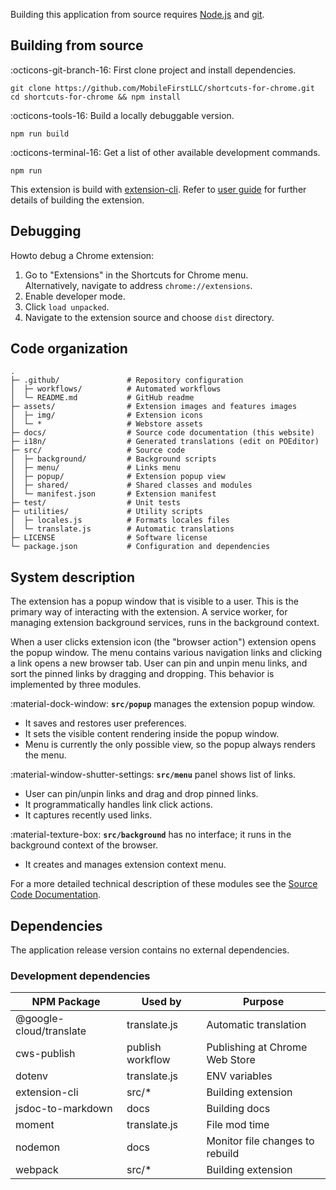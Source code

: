 Building this application from source requires 
[Node.js](https://nodejs.org/en/download/current) and 
[git](https://git-scm.com/book/en/v2/Getting-Started-Installing-Git).

## Building from source

:octicons-git-branch-16: First clone project and install dependencies.

``` title="Setup" linenums="0"
git clone https://github.com/MobileFirstLLC/shortcuts-for-chrome.git
cd shortcuts-for-chrome && npm install
```

:octicons-tools-16: Build a locally debuggable version.

``` title="Build extension" linenums="0"
npm run build
```

:octicons-terminal-16: Get a list of other available development commands.

``` title="Help" linenums="0"
npm run
```

This extension is build with [extension-cli](https://oss.mobilefirst.me/extension-cli/).
Refer to [user guide](https://oss.mobilefirst.me/extension-cli/) for further details of building the extension.


## Debugging

Howto debug a Chrome extension:

1. Go to "Extensions" in the Shortcuts for Chrome menu.  
   Alternatively, navigate to address `chrome://extensions`.
2. Enable developer mode.
3. Click `load unpacked`.
4. Navigate to the extension source and choose `dist` directory.

## Code organization

``` { .py title="Directories & Files" linenums="0" .no-copy }
.
├─ .github/               # Repository configuration
│  ├─ workflows/          # Automated workflows
│  └─ README.md           # GitHub readme
├─ assets/                # Extension images and features images 
│  ├─ img/                # Extension icons 
│  └─ *                   # Webstore assets
├─ docs/                  # Source code documentation (this website)
├─ i18n/                  # Generated translations (edit on POEditor)  
├─ src/                   # Source code                           
│  ├─ background/         # Background scripts                    
│  ├─ menu/               # Links menu                         
│  ├─ popup/              # Extension popup view                  
│  ├─ shared/             # Shared classes and modules            
│  └─ manifest.json       # Extension manifest                    
├─ test/                  # Unit tests        
├─ utilities/             # Utility scripts                         
│  ├─ locales.js          # Formats locales files
│  └─ translate.js        # Automatic translations                     
├─ LICENSE                # Software license
└─ package.json           # Configuration and dependencies 
```

## System description

The extension has a popup window that is visible to a user.
This is the primary way of interacting with the extension.
A service worker, for managing extension background services, runs in the background context.

When a user clicks extension icon (the "browser action") extension opens the popup window.
The menu contains various navigation links and clicking a link opens a new browser tab.
User can pin and unpin menu links, and sort the pinned links by dragging and dropping.
This behavior is implemented by three modules.

:material-dock-window: **`src/popup`** manages the extension popup window.

- It saves and restores user preferences.
- It sets the visible content rendering inside the popup window.
- Menu is currently the only possible view, so the popup always renders the menu.

:material-window-shutter-settings: **`src/menu`** panel shows list of links.

- User can pin/unpin links and drag and drop pinned links.
- It programmatically handles link click actions.
- It captures recently used links.

:material-texture-box: **`src/background`** has no interface; it runs in the background context of the browser.

- It creates and manages extension context menu.

For a more detailed technical description of these modules see the [Source Code Documentation](api.md).

## Dependencies

The application release version contains no external dependencies.

### Development dependencies

| NPM Package             | Used by          | Purpose                         |
|-------------------------|------------------|---------------------------------|
| @google-cloud/translate | translate.js     | Automatic translation           |
| cws-publish             | publish workflow | Publishing at Chrome Web Store  |
| dotenv                  | translate.js     | ENV variables                   |
| extension-cli           | src/*            | Building extension              |
| jsdoc-to-markdown       | docs             | Building docs                   |
| moment                  | translate.js     | File mod time                   |
| nodemon                 | docs             | Monitor file changes to rebuild |
| webpack                 | src/*            | Building extension              |
